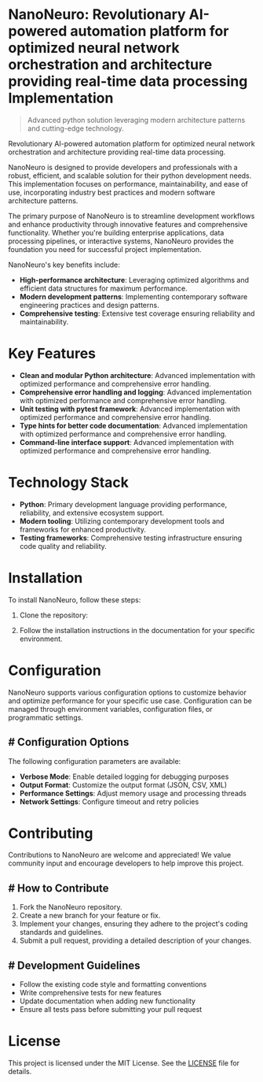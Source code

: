 <!-- fallback_NanoNeuro_20250802170455_21253 -->

# NanoNeuro: Revolutionary AI-powered automation platform for optimized neural network orchestration and architecture providing real-time data processing Implementation
> Advanced python solution leveraging modern architecture patterns and cutting-edge technology.

Revolutionary AI-powered automation platform for optimized neural network orchestration and architecture providing real-time data processing.

NanoNeuro is designed to provide developers and professionals with a robust, efficient, and scalable solution for their python development needs. This implementation focuses on performance, maintainability, and ease of use, incorporating industry best practices and modern software architecture patterns.

The primary purpose of NanoNeuro is to streamline development workflows and enhance productivity through innovative features and comprehensive functionality. Whether you're building enterprise applications, data processing pipelines, or interactive systems, NanoNeuro provides the foundation you need for successful project implementation.

NanoNeuro's key benefits include:

* **High-performance architecture**: Leveraging optimized algorithms and efficient data structures for maximum performance.
* **Modern development patterns**: Implementing contemporary software engineering practices and design patterns.
* **Comprehensive testing**: Extensive test coverage ensuring reliability and maintainability.

# Key Features

* **Clean and modular Python architecture**: Advanced implementation with optimized performance and comprehensive error handling.
* **Comprehensive error handling and logging**: Advanced implementation with optimized performance and comprehensive error handling.
* **Unit testing with pytest framework**: Advanced implementation with optimized performance and comprehensive error handling.
* **Type hints for better code documentation**: Advanced implementation with optimized performance and comprehensive error handling.
* **Command-line interface support**: Advanced implementation with optimized performance and comprehensive error handling.

# Technology Stack

* **Python**: Primary development language providing performance, reliability, and extensive ecosystem support.
* **Modern tooling**: Utilizing contemporary development tools and frameworks for enhanced productivity.
* **Testing frameworks**: Comprehensive testing infrastructure ensuring code quality and reliability.

# Installation

To install NanoNeuro, follow these steps:

1. Clone the repository:


2. Follow the installation instructions in the documentation for your specific environment.

# Configuration

NanoNeuro supports various configuration options to customize behavior and optimize performance for your specific use case. Configuration can be managed through environment variables, configuration files, or programmatic settings.

## # Configuration Options

The following configuration parameters are available:

* **Verbose Mode**: Enable detailed logging for debugging purposes
* **Output Format**: Customize the output format (JSON, CSV, XML)
* **Performance Settings**: Adjust memory usage and processing threads
* **Network Settings**: Configure timeout and retry policies

# Contributing

Contributions to NanoNeuro are welcome and appreciated! We value community input and encourage developers to help improve this project.

## # How to Contribute

1. Fork the NanoNeuro repository.
2. Create a new branch for your feature or fix.
3. Implement your changes, ensuring they adhere to the project's coding standards and guidelines.
4. Submit a pull request, providing a detailed description of your changes.

## # Development Guidelines

* Follow the existing code style and formatting conventions
* Write comprehensive tests for new features
* Update documentation when adding new functionality
* Ensure all tests pass before submitting your pull request

# License

This project is licensed under the MIT License. See the [LICENSE](https://github.com/cerenyilmazjinx/NanoNeuro/blob/main/LICENSE) file for details.
